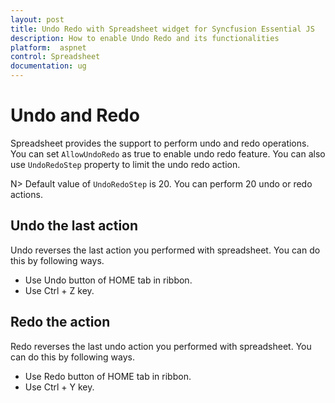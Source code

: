 ```yaml
---
layout: post
title: Undo Redo with Spreadsheet widget for Syncfusion Essential JS
description: How to enable Undo Redo and its functionalities
platform:  aspnet
control: Spreadsheet
documentation: ug
--- 
```


# Undo and Redo

Spreadsheet provides the support to perform undo and redo operations. You can set `AllowUndoRedo` as true to enable undo redo feature. You can also use `UndoRedoStep` property to limit the undo redo action.

N> Default value of `UndoRedoStep` is 20. You can perform 20 undo or redo actions.

## Undo the last action

Undo reverses the last action you performed with spreadsheet. You can do this by following ways.

* Use Undo button of HOME tab in ribbon.
* Use Ctrl + Z key.

## Redo the action

Redo reverses the last undo action you performed with spreadsheet. You can do this by following ways.

* Use Redo button of HOME tab in ribbon.
* Use Ctrl + Y key.